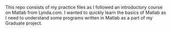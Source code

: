This repo consists of my practice files as I followed an introductory course on Matlab from Lynda.com.
I wanted to quickly learn the basics of Matlab as I need to understand some programs written in Matlab as a part of my Graduate project.